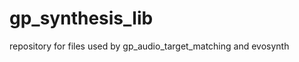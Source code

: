gp_synthesis_lib
================

repository for files used by gp_audio_target_matching and evosynth
